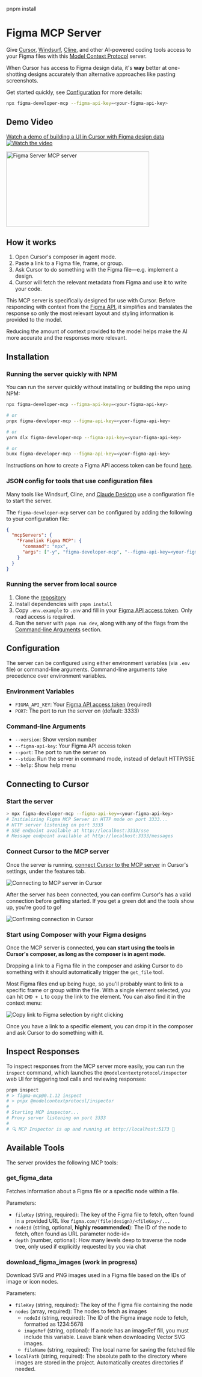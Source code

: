 pnpm install
# Figma MCP Server

Give [Cursor](https://cursor.sh/), [Windsurf](https://codeium.com/windsurf), [Cline](https://cline.bot/), and other AI-powered coding tools access to your Figma files with this [Model Context Protocol](https://modelcontextprotocol.io/introduction) server.

When Cursor has access to Figma design data, it's **way** better at one-shotting designs accurately than alternative approaches like pasting screenshots.

Get started quickly, see [Configuration](#configuration) for more details:

```bash
npx figma-developer-mcp --figma-api-key=<your-figma-api-key>
```

## Demo Video

[Watch a demo of building a UI in Cursor with Figma design data](https://youtu.be/6G9yb-LrEqg)
[![Watch the video](https://img.youtube.com/vi/6G9yb-LrEqg/maxresdefault.jpg)](https://youtu.be/6G9yb-LrEqg)

<a href="https://glama.ai/mcp/servers/kcftotr525"><img width="380" height="200" src="https://glama.ai/mcp/servers/kcftotr525/badge" alt="Figma Server MCP server" /></a>

## How it works

1. Open Cursor's composer in agent mode.
1. Paste a link to a Figma file, frame, or group.
1. Ask Cursor to do something with the Figma file—e.g. implement a design.
1. Cursor will fetch the relevant metadata from Figma and use it to write your code.

This MCP server is specifically designed for use with Cursor. Before responding with context from the [Figma API](https://www.figma.com/developers/api), it simplifies and translates the response so only the most relevant layout and styling information is provided to the model.

Reducing the amount of context provided to the model helps make the AI more accurate and the responses more relevant.

## Installation

### Running the server quickly with NPM

You can run the server quickly without installing or building the repo using NPM:

```bash
npx figma-developer-mcp --figma-api-key=<your-figma-api-key>

# or
pnpx figma-developer-mcp --figma-api-key=<your-figma-api-key>

# or
yarn dlx figma-developer-mcp --figma-api-key=<your-figma-api-key>

# or
bunx figma-developer-mcp --figma-api-key=<your-figma-api-key>
```

Instructions on how to create a Figma API access token can be found [here](https://help.figma.com/hc/en-us/articles/8085703771159-Manage-personal-access-tokens).

### JSON config for tools that use configuration files

Many tools like Windsurf, Cline, and [Claude Desktop](https://claude.ai/download) use a configuration file to start the server.

The `figma-developer-mcp` server can be configured by adding the following to your configuration file:

```json
{
  "mcpServers": {
    "Framelink Figma MCP": {
      "command": "npx",
      "args": ["-y", "figma-developer-mcp", "--figma-api-key=<your-figma-api-key>", "--stdio"]
    }
  }
}
```

### Running the server from local source

1. Clone the [repository](https://github.com/GLips/Figma-Context-MCP)
2. Install dependencies with `pnpm install`
3. Copy `.env.example` to `.env` and fill in your [Figma API access token](https://help.figma.com/hc/en-us/articles/8085703771159-Manage-personal-access-tokens). Only read access is required.
4. Run the server with `pnpm run dev`, along with any of the flags from the [Command-line Arguments](#command-line-arguments) section.

## Configuration

The server can be configured using either environment variables (via `.env` file) or command-line arguments. Command-line arguments take precedence over environment variables.

### Environment Variables

- `FIGMA_API_KEY`: Your [Figma API access token](https://help.figma.com/hc/en-us/articles/8085703771159-Manage-personal-access-tokens) (required)
- `PORT`: The port to run the server on (default: 3333)

### Command-line Arguments

- `--version`: Show version number
- `--figma-api-key`: Your Figma API access token
- `--port`: The port to run the server on
- `--stdio`: Run the server in command mode, instead of default HTTP/SSE
- `--help`: Show help menu

## Connecting to Cursor

### Start the server

```bash
> npx figma-developer-mcp --figma-api-key=<your-figma-api-key>
# Initializing Figma MCP Server in HTTP mode on port 3333...
# HTTP server listening on port 3333
# SSE endpoint available at http://localhost:3333/sse
# Message endpoint available at http://localhost:3333/messages
```

### Connect Cursor to the MCP server

Once the server is running, [connect Cursor to the MCP server](https://docs.cursor.com/context/model-context-protocol) in Cursor's settings, under the features tab.

![Connecting to MCP server in Cursor](./docs/cursor-MCP-settings.png)

After the server has been connected, you can confirm Cursor's has a valid connection before getting started. If you get a green dot and the tools show up, you're good to go!

![Confirming connection in Cursor](./docs/verify-connection.png)

### Start using Composer with your Figma designs

Once the MCP server is connected, **you can start using the tools in Cursor's composer, as long as the composer is in agent mode.**

Dropping a link to a Figma file in the composer and asking Cursor to do something with it should automatically trigger the `get_file` tool.

Most Figma files end up being huge, so you'll probably want to link to a specific frame or group within the file. With a single element selected, you can hit `CMD + L` to copy the link to the element. You can also find it in the context menu:

![Copy link to Figma selection by right clicking](./docs/figma-copy-link.png)

Once you have a link to a specific element, you can drop it in the composer and ask Cursor to do something with it.

## Inspect Responses

To inspect responses from the MCP server more easily, you can run the `inspect` command, which launches the `@modelcontextprotocol/inspector` web UI for triggering tool calls and reviewing responses:

```bash
pnpm inspect
# > figma-mcp@0.1.12 inspect
# > pnpx @modelcontextprotocol/inspector
#
# Starting MCP inspector...
# Proxy server listening on port 3333
#
# 🔍 MCP Inspector is up and running at http://localhost:5173 🚀
```

## Available Tools

The server provides the following MCP tools:

### get_figma_data

Fetches information about a Figma file or a specific node within a file.

Parameters:

- `fileKey` (string, required): The key of the Figma file to fetch, often found in a provided URL like `figma.com/(file|design)/<fileKey>/...`
- `nodeId` (string, optional, **highly recommended**): The ID of the node to fetch, often found as URL parameter node-id=<nodeId>
- `depth` (number, optional): How many levels deep to traverse the node tree, only used if explicitly requested by you via chat

### download_figma_images (work in progress)

Download SVG and PNG images used in a Figma file based on the IDs of image or icon nodes.

Parameters:

- `fileKey` (string, required): The key of the Figma file containing the node
- `nodes` (array, required): The nodes to fetch as images
  - `nodeId` (string, required): The ID of the Figma image node to fetch, formatted as 1234:5678
  - `imageRef` (string, optional): If a node has an imageRef fill, you must include this variable. Leave blank when downloading Vector SVG images.
  - `fileName` (string, required): The local name for saving the fetched file
- `localPath` (string, required): The absolute path to the directory where images are stored in the project. Automatically creates directories if needed.

